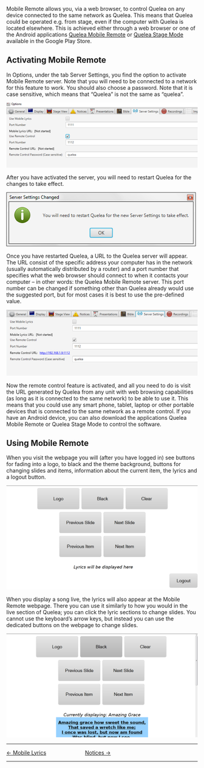 Mobile Remote allows you, via a web browser, to control Quelea on any
device connected to the same network as Quelea. This means that Quelea
could be operated e.g. from stage, even if the computer with Quelea is
located elsewhere. This is achieved either through a web browser or one
of the Android applications [Quelea Mobile
Remote](https://play.google.com/store/apps/details?id=org.quelea.mobileremote)
or [Quelea Stage
Mode](https://play.google.com/store/apps/details?id=org.quelea.stagemode)
available in the Google Play Store.

## Activating Mobile Remote

In Options, under the tab Server Settings, you find the option to
activate Mobile Remote server. Note that you will need to be connected
to a network for this feature to work. You should also choose a
password. Note that it is case sensitive, which means that “Quelea” is
not the same as “quelea”.

![](Quelea_manual-e-055.png)

After you have activated the server, you will need to restart Quelea for
the changes to take effect.

![](Quelea_manual-e-056.png)

Once you have restarted Quelea, a URL to the Quelea server will appear.
The URL consist of the specific address your computer has in the network
(usually automatically distributed by a router) and a port number that
specifies what the web browser should connect to when it contacts your
computer – in other words: the Quelea Mobile Remote server. This port
number can be changed if something other than Quelea already would use
the suggested port, but for most cases it is best to use the pre-defined
value.

![](Quelea_manual-e-057.png)

Now the remote control feature is activated, and all you need to do is
visit the URL generated by Quelea from any unit with web browsing
capabilities (as long as it is connected to the same network) to be able
to use it. This means that you could use any smart phone, tablet, laptop
or other portable devices that is connected to the same network as a
remote control. If you have an Android device, you can also download the
applications Quelea Mobile Remote or Quelea Stage Mode to control the
software.

## Using Mobile Remote

When you visit the webpage you will (after you have logged in) see
buttons for fading into a logo, to black and the theme background,
buttons for changing slides and items, information about the current
item, the lyrics and a logout button.

![](Quelea_manual-e-058.png)

When you display a song live, the lyrics will also appear at the Mobile
Remote webpage. There you can use it similarly to how you would in the
live section of Quelea; you can click the lyric sections to change
slides. You cannot use the keyboard’s arrow keys, but instead you can
use the dedicated buttons on the webpage to change slides.

![](Quelea_manual-e-059.png)

-----



[← Mobile Lyrics](Mobile_Lyrics.md "Mobile Lyrics") &nbsp;&nbsp;&nbsp;&nbsp;&nbsp;&nbsp;&nbsp;&nbsp;&nbsp;&nbsp;&nbsp;&nbsp;&nbsp;&nbsp;&nbsp;&nbsp;&nbsp;&nbsp;&nbsp;&nbsp;&nbsp;&nbsp;&nbsp;&nbsp;
[Notices →](Notices.md "Notices")

---
